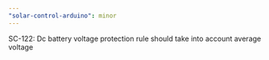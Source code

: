 ```yaml
---
"solar-control-arduino": minor
---
```


SC-122: Dc battery voltage protection rule should take into account average voltage
